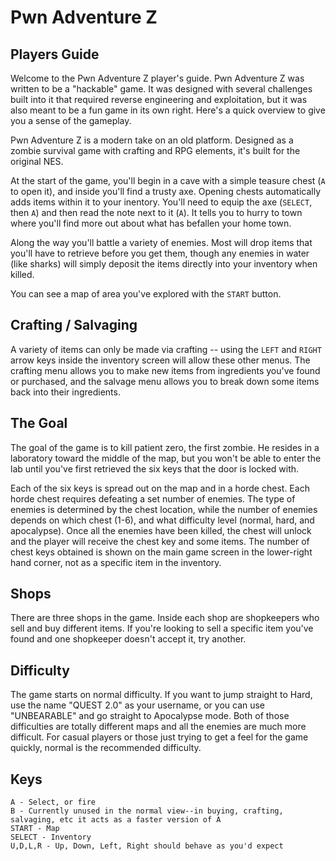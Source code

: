 # Pwn Adventure Z

## Players Guide

Welcome to the Pwn Adventure Z player's guide. Pwn Adventure Z was written to be a "hackable" game. It was designed with several challenges built into it that required reverse engineering and exploitation, but it was also meant to be a fun game in its own right. Here's a quick overview to give you a sense of the gameplay.

Pwn Adventure Z is a modern take on an old platform. Designed as a zombie survival game with crafting and RPG elements, it's built for the original NES.

At the start of the game, you'll begin in a cave with a simple teasure chest (`A` to open it), and inside you'll find a trusty axe. Opening chests automatically adds items within it to your inentory. You'll need to equip the axe (`SELECT`, then `A`) and then read the note next to it (`A`). It tells you to hurry to town where you'll find more out about what has befallen your home town.

Along the way you'll battle a variety of enemies. Most will drop items that you'll have to retrieve before you get them, though any enemies in water (like sharks) will simply deposit the items directly into your inventory when killed.

You can see a map of area you've explored with the `START` button.

## Crafting / Salvaging

A variety of items can only be made via crafting -- using the `LEFT` and `RIGHT` arrow keys inside the inventory screen will allow these other menus. The crafting menu allows you to make new items from ingredients you've found or purchased, and the salvage menu allows you to break down some items back into their ingredients.

## The Goal

The goal of the game is to kill patient zero, the first zombie. He resides in a laboratory toward the middle of the map, but you won't be able to enter the lab until you've first retrieved the six keys that the door is locked with.

Each of the six keys is spread out on the map and in a horde chest. Each horde chest requires defeating a set number of enemies. The type of enemies is determined by the chest location, while the number of enemies depends on which chest (1-6), and what difficulty level (normal, hard, and apocalypse). Once all the enemies have been killed, the chest will unlock and the player will receive the chest key and some items. The number of chest keys obtained is shown on the main game screen in the lower-right hand corner, not as a specific item in the inventory. 

## Shops

There are three shops in the game. Inside each shop are shopkeepers who sell and buy different items. If you're looking to sell a specific item you've found and one shopkeeper doesn't accept it, try another.

## Difficulty

The game starts on normal difficulty. If you want to jump straight to Hard, use the name "QUEST 2.0" as your username, or you can use "UNBEARABLE" and go straight to Apocalypse mode. Both of those difficulties are totally different maps and all the enemies are much more difficult. For casual players or those just trying to get a feel for the game quickly, normal is the recommended difficulty.

## Keys

	A - Select, or fire
	B - Currently unused in the normal view--in buying, crafting, salvaging, etc it acts as a faster version of A
	START - Map
	SELECT - Inventory
	U,D,L,R - Up, Down, Left, Right should behave as you'd expect
